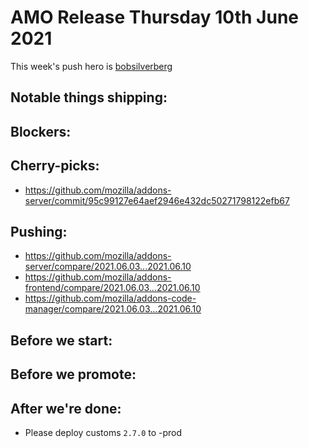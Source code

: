 # AMO Release Thursday 10th June 2021

This week's push hero is [bobsilverberg](https://github.com/bobsilverberg)

## Notable things shipping:

## Blockers:

## Cherry-picks:

- https://github.com/mozilla/addons-server/commit/95c99127e64aef2946e432dc50271798122efb67

## Pushing:

- https://github.com/mozilla/addons-server/compare/2021.06.03...2021.06.10
- https://github.com/mozilla/addons-frontend/compare/2021.06.03...2021.06.10
- https://github.com/mozilla/addons-code-manager/compare/2021.06.03...2021.06.10

## Before we start:

## Before we promote:

## After we're done:

- Please deploy customs `2.7.0` to -prod
